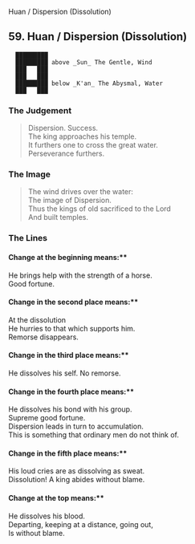 Huan / Dispersion (Dissolution)
## 59. Huan / Dispersion (Dissolution)
      █████████
      █████████ above _Sun_ The Gentle, Wind  
      ███   ███
      ███   ███
      █████████ below _K'an_ The Abysmal, Water  
      ███   ███
### The Judgement
> Dispersion. Success.  
 The king approaches his temple.  
 It furthers one to cross the great water.  
 Perseverance furthers.
### The Image
> The wind drives over the water:  
 The image of Dispersion.  
 Thus the kings of old sacrificed to the Lord  
 And built temples.
### The Lines

#### Change at the beginning means:**  
 He brings help with the strength of a horse.  
 Good fortune.
#### Change in the second place means:**  
 At the dissolution  
 He hurries to that which supports him.  
 Remorse disappears.
#### Change in the third place means:**  
 He dissolves his self. No remorse.
#### Change in the fourth place means:**  
 He dissolves his bond with his group.  
 Supreme good fortune.  
 Dispersion leads in turn to accumulation.  
 This is something that ordinary men do not think of.
#### Change in the fifth place means:**  
 His loud cries are as dissolving as sweat.  
 Dissolution! A king abides without blame.
#### Change at the top means:**  
 He dissolves his blood.  
 Departing, keeping at a distance, going out,  
 Is without blame.



